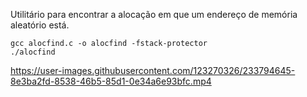Utilitário para encontrar a alocação em que um endereço de memória aleatório está.

```
gcc alocfind.c -o alocfind -fstack-protector
./alocfind
```
https://user-images.githubusercontent.com/123270326/233794645-8e3ba2fd-8538-46b5-85d1-0e34a6e93bfc.mp4
